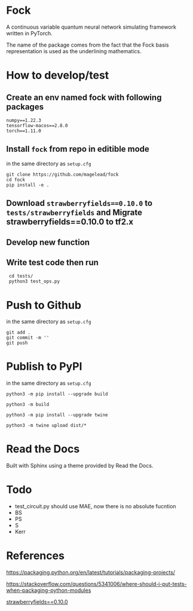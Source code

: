 # Fock



A continuous variable quantum neural network simulating framework written in PyTorch. 

The name of the package comes from the fact that the Fock basis representation is used as the underlining mathematics.

















# How to develop/test



## Create an env named fock with following packages

```
numpy==1.22.3
tensorflow-macos==2.8.0
torch==1.11.0
```


## Install `fock` from repo in editible mode
in the same directory as `setup.cfg`
```
git clone https://github.com/magelead/fock
cd fock
pip install -e .
```

## Download `strawberryfields==0.10.0` to `tests/strawberryfields` and Migrate strawberryfields==0.10.0 to tf2.x

## Develop new function

## Write test code then run 


```
 cd tests/
 python3 test_ops.py
```





# Push to Github

in the same directory as `setup.cfg`

```
git add .
git commit -m ''
git push
```





# Publish to PyPI

in the same directory as `setup.cfg`

```
python3 -m pip install --upgrade build
```

```
python3 -m build
```

```
python3 -m pip install --upgrade twine
```

```
python3 -m twine upload dist/*
```


# Read the Docs


Built with Sphinx using a theme provided by Read the Docs.


# Todo


* test_circuit.py should use MAE, now there is no absolute fucntion
* BS
* PS
* S
* Kerr


# References

https://packaging.python.org/en/latest/tutorials/packaging-projects/

https://stackoverflow.com/questions/5341006/where-should-i-put-tests-when-packaging-python-modules

[strawberryfields==0.10.0](https://pypi.org/project/StrawberryFields/0.10.0/) 